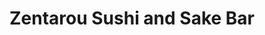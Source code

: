---
layout: place
title: Zentarou Sushi and Sake Bar
permalink: /california/san-francisco/zentarou-sushi-and-sake-bar.html
stateAbbr: CA
stateName: California
cityName: San Francisco
seo:
  type: restaurant
  links: https://www.zentarousf.com/
place_id: ChIJSf9KlMiHhYARjdG-GjPd-OE
photos:
  - name: >-
      places/ChIJSf9KlMiHhYARjdG-GjPd-OE/photos/AeeoHcIsGn0wu31kDVyFtIxpvbO6O3QggbXWuYSz_sShrpgWEiK6v8wRvIMU0s8q0PjMzTijZg7jQ0llHZOrBi52BBhrQ8nAZ-MJv2C5Byz_4x8jcuSIGxJw934JdPU7dDBzuPwBh_qornmw4EVq-PCSOnRBs0h4U58zLpRMiF2y1GgtBKa-hLi6FDlz1FD-uG4y9uXnQCzquhSSS94y7zCcIIDsYNBzqk7szhLeLUnNp9iKvoDYZRosCY1iXHVsHMOItfzA0fQ-CYIuI9JOTYpC5jXSLXHk3A96GyssihmieSSZV93lH7VrpiqWNkwEXKUEH8l67S9PH261Wg7w8gdwVekJGx00ypjWL4OcjJcSzQAm3mkcpNyax_N0OCtUq7w5UAd5n5PykjDkuVGu3SCl_hnCVLRrRvfjUh2VZHJcQ7j1Gw
    widthPx: 3000
    heightPx: 4000
    authorAttributions:
      - displayName: Mariana G
        uri: https://maps.google.com/maps/contrib/112242094508996492016
        photoUri: >-
          https://lh3.googleusercontent.com/a/ACg8ocKxvXa9Y97ifKL6wtAW4A7CRRp-Dm-y2X5t6mXh3JG263tFaQ=s100-p-k-no-mo
    flagContentUri: >-
      https://www.google.com/local/imagery/report/?cb_client=maps_api_places.places_api&image_key=!1e10!2sCIHM0ogKEICAgICr7Puufw&hl=en-US
    googleMapsUri: >-
      https://www.google.com/maps/place//data=!3m4!1e2!3m2!1sCIHM0ogKEICAgICr7Puufw!2e10!4m2!3m1!1s0x808587c8944aff49:0xe1f8dd331abed18d
  - name: >-
      places/ChIJSf9KlMiHhYARjdG-GjPd-OE/photos/AeeoHcKvc__lSrbH60wg8OWaeyEOpd6W8QjW6AOlfDr4jaKmm00wUYN5j9YtuYYZEQt60GZFAzSxrO9sOIQC8-yYaKmE6EuiYxsxmO1ZH2rp6tEVBxlOiRKIvpgW8PyCxot69HBixkud0wsS-qZsqAwjrsCSV8Vci6lSwX1FIvXyJDL8awOC95uOxkk61452Jg7xY-SJp927nDsCVQZLp8eH3Ng7mhUaX-Not6WF3_geXKlbzSxNIdvdFaZx5SsPEWX5ZrtCZjBXHVpYELr1G2UVkoxdFlFZRoyIWP2F4oJDcQqjuHUNPfHcXiBDdt-ax1MHnGMI1_gBh406Dji4CQkd0alINF2_hlAnNs3k1ubX5380b1bRQF5Mlwv9wptsXn80cFn5T45rKMcZ8oihzzW856qzm0LK8DHuKe-j47DZPh_5hg
    widthPx: 3888
    heightPx: 2916
    authorAttributions:
      - displayName: Pranisa Jacobo
        uri: https://maps.google.com/maps/contrib/100812042964971263519
        photoUri: >-
          https://lh3.googleusercontent.com/a/ACg8ocJnEvfduUC8mPEATT5a5bMFk2793PLO5AKT-uYNWz_h9OKvRg=s100-p-k-no-mo
    flagContentUri: >-
      https://www.google.com/local/imagery/report/?cb_client=maps_api_places.places_api&image_key=!1e10!2sCIHM0ogKEICAgIDT2ZLHag&hl=en-US
    googleMapsUri: >-
      https://www.google.com/maps/place//data=!3m4!1e2!3m2!1sCIHM0ogKEICAgIDT2ZLHag!2e10!4m2!3m1!1s0x808587c8944aff49:0xe1f8dd331abed18d
  - name: >-
      places/ChIJSf9KlMiHhYARjdG-GjPd-OE/photos/AeeoHcIY9sLWBd4flbBaA9ZXpuISECxt_3oyzihdyKYoVgixPScfHaF6YGn7PbpoQ-Q0Ecij4s70Mo1CYnFnBSQksjlcMHb0MlKy3xJjejAIhpGFOSJHLfs88PCymJcF_nEpsyumPGMsAvx_9KrSdSjQL75Gc5Slp9En6TL5hwtALQ-0fAcEEC-hv4Y6mg2x-9cebSMaYsyjvRL_Ej6nFg3b4E9sPZizw9kjmfBrOTfgmphTwWRc3nSuFsPi98sIgyWgbtsfwtVIJyL1bNekj7AEFaxmU9kXGUGbf5m02T14FIVrGjx6h4w3HK0_ZKSe6sSq5NArM_CnYDNdmrUA-_Sd4Y2__oPiILoN9rD03KQG62Z7jtQk0u3iXA3su0teIO5W7hm1OHoS_ppoESTO6e1IUBCWGyEndmR_opyW5ip3ttCjL0o
    widthPx: 4000
    heightPx: 3000
    authorAttributions:
      - displayName: Tomas Bajza
        uri: https://maps.google.com/maps/contrib/115887401016400995577
        photoUri: >-
          https://lh3.googleusercontent.com/a-/ALV-UjUfGOoyjvubYzyObdR3S8BmfEv4coWBQtGYE7KmHGCrU7i3xIk=s100-p-k-no-mo
    flagContentUri: >-
      https://www.google.com/local/imagery/report/?cb_client=maps_api_places.places_api&image_key=!1e10!2sCIHM0ogKEICAgMCIyJOrkQE&hl=en-US
    googleMapsUri: >-
      https://www.google.com/maps/place//data=!3m4!1e2!3m2!1sCIHM0ogKEICAgMCIyJOrkQE!2e10!4m2!3m1!1s0x808587c8944aff49:0xe1f8dd331abed18d
  - name: >-
      places/ChIJSf9KlMiHhYARjdG-GjPd-OE/photos/AeeoHcIalawVYUHLINPxfYfDlReMQn2m-glPJa13I5ajDmpdlY1eftRtV7BK2sJrKnNuvq2z2iGyApfR5SFBtxPpQZe7W5BXmq-uz9Z7XB11QWdnKGs-XK3iGg3wccl1jUCaL3di28FwAR_3AVySzW3nSg8wfkMmBWwPmiRQvXoIwwahXC4rZoJIaHDYJ4blypMAH5kBCWBVtwbYtYiz1BMm9vhzomGQyCW4c0nvjhp1rBRpNu9ThmEE6CvZkpAsL8hadP7Gd9d6jtrsbXzFpWSj_IFJuHkyyMVXqMHZX1VbICPQJx_dn7EGZTbhyWBc0NrgLLcd2hSslNSdsidTBjSpMAw7P-BnyDREnJcZJBgQHe3_U5NqhJpDWC4JfIsetbVOX4xcu72icvU6NAsvjMmxUa2I7Askz_Xtry1bS1QSwqw
    widthPx: 4800
    heightPx: 3600
    authorAttributions:
      - displayName: Jackie Piya
        uri: https://maps.google.com/maps/contrib/105141034042526084240
        photoUri: >-
          https://lh3.googleusercontent.com/a-/ALV-UjVYNKzXg25k4gdfBy7tMoVrnmXfKNCSyotWKV9-RrSR9M4L2Tcjiw=s100-p-k-no-mo
    flagContentUri: >-
      https://www.google.com/local/imagery/report/?cb_client=maps_api_places.places_api&image_key=!1e10!2sCIHM0ogKEICAgICL8ISODA&hl=en-US
    googleMapsUri: >-
      https://www.google.com/maps/place//data=!3m4!1e2!3m2!1sCIHM0ogKEICAgICL8ISODA!2e10!4m2!3m1!1s0x808587c8944aff49:0xe1f8dd331abed18d
  - name: >-
      places/ChIJSf9KlMiHhYARjdG-GjPd-OE/photos/AeeoHcJGtRQmAY5dFag-_g5ZH-6ldhSuMbBoCfPssDv6ulQpUdhxQNkh8SfTIYZM3VH7e7LM7CZMYM4apn0y8CXTWxC1y-Fzs-pE3SFSCP6DeQddhzN_LegR-znfW5DeeidMvUaJtpZwxgIDq0qLtYQ8XQUwdzdOF7jzxg9NVafaJMZg8b03g-7v6HbYeKpzvk3DAeA_vJA6ulbI4FuVqsqZmsOMN-JBheQh9MFgc8jcALxuf08WJ_e6ta05-fY8u_6LvfgkGU9YPLj-65fL0wez-8shv5AMQkOSvNPn1tcLmY97gSGJHBmDylQQtL0CiiyG4FWNZm__sZ4dIQKcLQyKRbq1wafcTiGwbwkOdLadBpdIE79i1yhLYVuJOTBSL1xqNBBmhx5gnidBZ3zA_uDUr_B6U1vMVCIw1Sf6KTeovJvQXw
    widthPx: 4000
    heightPx: 3000
    authorAttributions:
      - displayName: Tomas Bajza
        uri: https://maps.google.com/maps/contrib/115887401016400995577
        photoUri: >-
          https://lh3.googleusercontent.com/a-/ALV-UjUfGOoyjvubYzyObdR3S8BmfEv4coWBQtGYE7KmHGCrU7i3xIk=s100-p-k-no-mo
    flagContentUri: >-
      https://www.google.com/local/imagery/report/?cb_client=maps_api_places.places_api&image_key=!1e10!2sCIHM0ogKEICAgMCIyJOrUQ&hl=en-US
    googleMapsUri: >-
      https://www.google.com/maps/place//data=!3m4!1e2!3m2!1sCIHM0ogKEICAgMCIyJOrUQ!2e10!4m2!3m1!1s0x808587c8944aff49:0xe1f8dd331abed18d
  - name: >-
      places/ChIJSf9KlMiHhYARjdG-GjPd-OE/photos/AeeoHcJ2Ih2D-G_fviGrOk7m2RhpG0ASrH5K6thUn6ftEv3Tmt-fKI6rY3j9wKcO9lu4BkQhvwsJgTtIkXjQ_7rIA2WYaE6aYq--uBZWExjDMRX_w3bwoOA_WUN3MA7oAPRiUVSaa_ib7QDiSCSaJgJoZlixauXO0CHMt92axyGNgco4WLZ4_GeBNSDiJffxV7X04tsaAELA_lk4QXR6_kgTC1OsjWtIKp9OmbWe7xkzT4UzNdjP41oc6deobxZZytJlS_NBZ9ImeUMmgyFyKTA0lXXVHS9S6EusMaz0VjWfEfiZM6jaUwFYwlsyILFX-KSVshULi_o0LR4a4AQp4AGgHws4hnEu0Sy0FIatClCuduDoJ02T8fUEN9xcZL80W9iQNOgLYepDUC3idejxvk2Rsuh96VUkadCPuD4MZOULA-qGgA
    widthPx: 4624
    heightPx: 3472
    authorAttributions:
      - displayName: Beth Bernhardt
        uri: https://maps.google.com/maps/contrib/111772881734398196173
        photoUri: >-
          https://lh3.googleusercontent.com/a/ACg8ocJesW7jLRoa3GB-G4sWMvHGAtANtVIzl0BXPnCZrOijAxkkWQ=s100-p-k-no-mo
    flagContentUri: >-
      https://www.google.com/local/imagery/report/?cb_client=maps_api_places.places_api&image_key=!1e10!2sCIHM0ogKEICAgMCw_taacQ&hl=en-US
    googleMapsUri: >-
      https://www.google.com/maps/place//data=!3m4!1e2!3m2!1sCIHM0ogKEICAgMCw_taacQ!2e10!4m2!3m1!1s0x808587c8944aff49:0xe1f8dd331abed18d
  - name: >-
      places/ChIJSf9KlMiHhYARjdG-GjPd-OE/photos/AeeoHcJcIxocVZ-SOoHT6JsKJWHYuuxH2wP6aYSH7ifapBb7oMngbHV6YyCDo9OFU3W8HpxxymK9A1y_C9vyrCl5cHg_c6YmWjznhRc8tOFNTPCxfr33QJP1_Fme_Rg7f2XP9hnSCuUBnYcQQRZbo5UkxmUxrVXtIPA-AbqGn7SKL0BxskDfQ-YmW7PstxlWYnCX0560uoVf9Ho3MZeOSo9I7IQ-G4q-fyEDxxayXa7CJAomdZ3J1lIiycToeoRZDZ5pkLbRDOY_zHmLLPK90eERawldK3UdedughuETZH9oHwHVBensJbMJ3sNToFRcLkdRiCkRwwzoyYd2RO4h7ullFYvrFSSRbkVyNfrPzRwRnEJNmSIUEYxzugbG0cPcmnfQPJQdru6mkaF1mU5Zgv2nONL4Ydvtl2XlwubP6eYb5kbczQ
    widthPx: 3024
    heightPx: 4032
    authorAttributions:
      - displayName: Lilizhu Lee
        uri: https://maps.google.com/maps/contrib/109343693600880948269
        photoUri: >-
          https://lh3.googleusercontent.com/a-/ALV-UjXLS33Z708v-a-SAqLGD95UkzLWaxbmhwIaGbJl1UG0NtDUXdTY=s100-p-k-no-mo
    flagContentUri: >-
      https://www.google.com/local/imagery/report/?cb_client=maps_api_places.places_api&image_key=!1e10!2sCIHM0ogKEICAgICTp93TfA&hl=en-US
    googleMapsUri: >-
      https://www.google.com/maps/place//data=!3m4!1e2!3m2!1sCIHM0ogKEICAgICTp93TfA!2e10!4m2!3m1!1s0x808587c8944aff49:0xe1f8dd331abed18d
  - name: >-
      places/ChIJSf9KlMiHhYARjdG-GjPd-OE/photos/AeeoHcKCfjnifVkbMdHDKL3d9hz8nWQsrjW0xxBhI9IauEjx_i2easJrC6ez1hBP0DSbP9aXTdVrFVP2tG-Q65_i7MQ8ItDxrZNWZq5hg7xZfwCBaNdhMnFzP9SEyDbq41ljjJsnJItDI2_ug_tWcmhUqPa4M8lrHRwQsRu8YDOKfzLXyqopqtKF3vrI9WlBrJD2k1uZO7M9yugLM3Ex8eEToFYYx-f6q1ZdZf-TY300IaQEQ1RLjUxleAEJFaq_sprZVcSkK9bfqO1n9PwLuQoo8CSZdCtKKXns27NJ5pzj40W7sKxiD-tHBJ27ng3jQLYfKgfri3dmwUIR25ehn1kqKAdUq77hSG13swspwFxNs6D--_q20MIn3HwwHBkGFybqbsmumTDGm_tpU671pC8tCXScS7mout_XHvHYYJ6DhEx97g
    widthPx: 3072
    heightPx: 4080
    authorAttributions:
      - displayName: David Prasad
        uri: https://maps.google.com/maps/contrib/118157532282348670643
        photoUri: >-
          https://lh3.googleusercontent.com/a-/ALV-UjWO2aM8NGuFVoe_4w9Y6Qz9iXXr9Hamnyi60yFtvOGUG_5Gg5Xebg=s100-p-k-no-mo
    flagContentUri: >-
      https://www.google.com/local/imagery/report/?cb_client=maps_api_places.places_api&image_key=!1e10!2sCIHM0ogKEICAgIDLnqvBQw&hl=en-US
    googleMapsUri: >-
      https://www.google.com/maps/place//data=!3m4!1e2!3m2!1sCIHM0ogKEICAgIDLnqvBQw!2e10!4m2!3m1!1s0x808587c8944aff49:0xe1f8dd331abed18d
  - name: >-
      places/ChIJSf9KlMiHhYARjdG-GjPd-OE/photos/AeeoHcKpHCdMHbFdiDdUc9_27vRPIxpluYKbnXZBCNPm3sL_oqskt9GuIC-1SS8C4_9thajJlSNvUMwO7hMde1vngq90wUbZDHc7yU-pJ561AltN7KWvWVgi7pBdlz5jWK-DEf3aJWQX7VPe_yXYA4Mbkk611x8RemPQPkSvfU-KjljGSxViit62Yr5dCDqZuEBKmwND6wMOoKO4nXCU4wK6unBP4VPrJF3MwFjymHbdSADwmIREfylN07uSeN2osvHDAwFSx5BvRH7qMbv4je2uBjBdA-49jg4_wuColvVj21RckYX2Z5aeCktekDs5mFoumSVkhDR9mfRbDf8gdRTWuvv8SEZcg3cpzMprj4q-eSfqUXmXnNL53NfENPqpwc1ZWV8Z_h9rzLQDpX539RjqWk0DbxyFlwCnPfMx-EvkRfpqitsd
    widthPx: 4032
    heightPx: 3024
    authorAttributions:
      - displayName: Jackie Piya
        uri: https://maps.google.com/maps/contrib/105141034042526084240
        photoUri: >-
          https://lh3.googleusercontent.com/a-/ALV-UjVYNKzXg25k4gdfBy7tMoVrnmXfKNCSyotWKV9-RrSR9M4L2Tcjiw=s100-p-k-no-mo
    flagContentUri: >-
      https://www.google.com/local/imagery/report/?cb_client=maps_api_places.places_api&image_key=!1e10!2sCIHM0ogKEICAgICL8ISOrAE&hl=en-US
    googleMapsUri: >-
      https://www.google.com/maps/place//data=!3m4!1e2!3m2!1sCIHM0ogKEICAgICL8ISOrAE!2e10!4m2!3m1!1s0x808587c8944aff49:0xe1f8dd331abed18d
  - name: >-
      places/ChIJSf9KlMiHhYARjdG-GjPd-OE/photos/AeeoHcIpkouf7xKRAcLX4Jlby5j0NfatjhjcVxILrdCQMFizVDS4hNkR5msfSWFV9e9ltma9iLHCcA6WOBkt8M9oWwLR6PSt-AAYm5WyQRP-ZOqIdydw33HO0-ecYoNldUw4BrXw25vAuXgRg5sSxalwszU90E2OCcfuzwVZO_0IAZ2gIufG6mqujKVjVYSeL06-YeJQBsoAlYI7TF61BHayerwWWtwR7RjU6wGTYJAqMkyeRS5nBoKWcnxwG5qmaK-GjhKczMpqU6zITET4tx2jCfO5V96d1MCIZ32ENfoEfkgCjdmMcTSzLwErMlwXbFqljSLLAbCI025vvuRn5w5EnhFfz4Z-JXvkMYVM4bJNIOB8OgjyK69yimExeiANAEGxnmcmJ0au1Bd9xQrDN8UfH5cfGeC9ErCWdTtKtNNcOy2i8Q
    widthPx: 1440
    heightPx: 1920
    authorAttributions:
      - displayName: Fabien-Pierre NICOLAS
        uri: https://maps.google.com/maps/contrib/107692396946185003943
        photoUri: >-
          https://lh3.googleusercontent.com/a-/ALV-UjV1EwM0_Ms1w0ByYdCntHwdthbPiul6ei5OgJ8KPvpW9J5mg3Rf=s100-p-k-no-mo
    flagContentUri: >-
      https://www.google.com/local/imagery/report/?cb_client=maps_api_places.places_api&image_key=!1e10!2sCIHM0ogKEICAgID_8amPGA&hl=en-US
    googleMapsUri: >-
      https://www.google.com/maps/place//data=!3m4!1e2!3m2!1sCIHM0ogKEICAgID_8amPGA!2e10!4m2!3m1!1s0x808587c8944aff49:0xe1f8dd331abed18d
address: 1380 9th Ave, San Francisco, CA 94122, USA
street: 1380 9th Ave
city: San Francisco
state: CA
zip: '94122'
country: USA
neighborhood: Inner Sunset
latitude: '37.762607'
longitude: '-122.466084'
accessibility_options:
  wheelchairAccessibleEntrance: true
  wheelchairAccessibleRestroom: true
  wheelchairAccessibleSeating: true
business_status: OPERATIONAL
name: Zentarou Sushi and Sake Bar
google_maps_links:
  directionsUri: >-
    https://www.google.com/maps/dir//''/data=!4m7!4m6!1m1!4e2!1m2!1m1!1s0x808587c8944aff49:0xe1f8dd331abed18d!3e0
  placeUri: https://maps.google.com/?cid=16283007664319811981
  writeAReviewUri: >-
    https://www.google.com/maps/place//data=!4m3!3m2!1s0x808587c8944aff49:0xe1f8dd331abed18d!12e1
  reviewsUri: >-
    https://www.google.com/maps/place//data=!4m4!3m3!1s0x808587c8944aff49:0xe1f8dd331abed18d!9m1!1b1
  photosUri: >-
    https://www.google.com/maps/place//data=!4m3!3m2!1s0x808587c8944aff49:0xe1f8dd331abed18d!10e5
primary_type: Restaurant
opening_hours:
  regular: null
  current: null
secondary_opening_hours:
  regular:
    weekdayDescriptions: null
    type: null
  current:
    weekdayDescriptions: null
    type: null
phone: (659) 246-9635
price_level: PRICE_LEVEL_MODERATE
price_range: $50 &ndash; $100
rating: '4.9'
rating_count: 0
website: https://www.zentarousf.com/
description: >-
  Experience Zentarou Sushi in San Francisco, CA$$$Nestled in the heart of San
  Francisco, CA, Zentarou Sushi and Sake Bar offers a delightful escape into
  traditional Japanese cuisine, featuring fresh nigiri and sashimi that capture
  the essence of authentic flavors. This casual eatery stands out with its
  selection of beer and sake, creating a welcoming atmosphere perfect for those
  seeking top-rated sushi experiences nearby. Guests can enjoy a variety of
  Japanese-inspired dishes in a setting that's both accessible and moderately
  priced, making it an ideal spot for casual dinners or special occasions. The
  menu highlights seasonal ingredients and thoughtful pairings, ensuring every
  visit feels like a genuine culinary adventure. With its focus on quality and
  variety, it's a go-to choice for anyone exploring sushi restaurants in the
  area.
generative_summary: >-
  Experience Zentarou Sushi in San Francisco, CA$$$Nestled in the heart of San
  Francisco, CA, Zentarou Sushi and Sake Bar offers a delightful escape into
  traditional Japanese cuisine, featuring fresh nigiri and sashimi that capture
  the essence of authentic flavors. This casual eatery stands out with its
  selection of beer and sake, creating a welcoming atmosphere perfect for those
  seeking top-rated sushi experiences nearby. Guests can enjoy a variety of
  Japanese-inspired dishes in a setting that's both accessible and moderately
  priced, making it an ideal spot for casual dinners or special occasions. The
  menu highlights seasonal ingredients and thoughtful pairings, ensuring every
  visit feels like a genuine culinary adventure. With its focus on quality and
  variety, it's a go-to choice for anyone exploring sushi restaurants in the
  area.
generative_disclosure: Summarized by AI using the Grok-3-Mini model.
reviews:
  - name: >-
      places/ChIJSf9KlMiHhYARjdG-GjPd-OE/reviews/ChZDSUhNMG9nS0VJQ0FnSURfazV5Mlh3EAE
    relativePublishTimeDescription: 2 months ago
    rating: 5
    text:
      text: >-
        Zentarou Sushi in the Inner Sunset is a gem! Their menu is exciting and
        stands out from other sushi spots, offering a variety of options,
        including two types of Omakase. We went with the more affordable Omakase
        option, which still delivered an incredible experience with two sets of
        five pieces of Nigiri, a flavorful fish bone broth, and the option to
        add a $30 upgrade. The upgrade was totally worth it, including A5 Wagyu,
        uni from Hokkaido, and Otoro—absolutely delicious!


        We also tried some side dishes, and they exceeded expectations. The
        portions were surprisingly generous for the price, like the grilled
        yellowtail collar for just $16 and the soft-shell crab for $15. Both
        were flavorful and satisfying.


        The service was fantastic! Our server was friendly, attentive, and made
        the whole experience enjoyable. Zentarou Sushi is definitely a place
        we’ll be coming back to for great food, generous portions, and amazing
        service. Highly recommend!
      languageCode: en
    originalText:
      text: >-
        Zentarou Sushi in the Inner Sunset is a gem! Their menu is exciting and
        stands out from other sushi spots, offering a variety of options,
        including two types of Omakase. We went with the more affordable Omakase
        option, which still delivered an incredible experience with two sets of
        five pieces of Nigiri, a flavorful fish bone broth, and the option to
        add a $30 upgrade. The upgrade was totally worth it, including A5 Wagyu,
        uni from Hokkaido, and Otoro—absolutely delicious!


        We also tried some side dishes, and they exceeded expectations. The
        portions were surprisingly generous for the price, like the grilled
        yellowtail collar for just $16 and the soft-shell crab for $15. Both
        were flavorful and satisfying.


        The service was fantastic! Our server was friendly, attentive, and made
        the whole experience enjoyable. Zentarou Sushi is definitely a place
        we’ll be coming back to for great food, generous portions, and amazing
        service. Highly recommend!
      languageCode: en
    authorAttribution:
      displayName: John McCartney
      uri: https://www.google.com/maps/contrib/112585083434423881382/reviews
      photoUri: >-
        https://lh3.googleusercontent.com/a-/ALV-UjVVuo7YAFmkCqmocxVg9yisWhmyEwYFIvQYTgUUOVU8wJu3jiKiyw=s128-c0x00000000-cc-rp-mo-ba3
    publishTime: '2025-01-26T20:39:58.636324Z'
    flagContentUri: >-
      https://www.google.com/local/review/rap/report?postId=ChZDSUhNMG9nS0VJQ0FnSURfazV5Mlh3EAE&d=17924085&t=1
    googleMapsUri: >-
      https://www.google.com/maps/reviews/data=!4m6!14m5!1m4!2m3!1sChZDSUhNMG9nS0VJQ0FnSURfazV5Mlh3EAE!2m1!1s0x808587c8944aff49:0xe1f8dd331abed18d
  - name: >-
      places/ChIJSf9KlMiHhYARjdG-GjPd-OE/reviews/ChdDSUhNMG9nS0VJQ0FnTUNnaGEyUTdnRRAB
    relativePublishTimeDescription: a month ago
    rating: 4
    text:
      text: >-
        I really wanted to love Zentarou, but unfortunately, it missed the mark
        for me and my partner. We visited during Valentine's weekend (though not
        on the actual day) and opted for the Valentine's omakase special (which
        seemed to be the equivalent of their premium omakase, but dressed up for
        the occasion). At $280 for two people, we had high expectations but felt
        that the quality and service didn’t quite justify the price.


        Our favorites were the Miyazaki A5 wagyu, Otoro, and Hokkaido uni. These
        were included in the Valentine's special (and also appear to be part of
        the premium omakase set on a regular night). For the regular omakase,
        these items are available as supplements. The second round of nigiri was
        probably the best part of the meal.


        However, beyond those highlights, the rest of the experience fell short.
        The rice ratio and flavor on the first round of nigiri were
        inconsistent, and the hamachi tasted slightly overcooked. When asked
        about allergies and food restrictions, I specifically requested no
        cucumber, yet the first dish included it. The eggplant in that same dish
        was also tougher than expected. While we tried to keep an open mind, we
        couldn’t help but feel that the overall quality didn’t match the price
        tag.


        That said, we appreciated the presentation of the dishes and the effort
        of the team. While the staff was friendly, they seemed a bit rushed
        (likely due to the busy weekend), which made the service feel less
        personal than we had hoped for. Perhaps it was just an off night due to
        the occasion, but given our experience, we’d be hesitant to return. At
        this price point, I believe there are better omakase experiences to be
        found.
      languageCode: en
    originalText:
      text: >-
        I really wanted to love Zentarou, but unfortunately, it missed the mark
        for me and my partner. We visited during Valentine's weekend (though not
        on the actual day) and opted for the Valentine's omakase special (which
        seemed to be the equivalent of their premium omakase, but dressed up for
        the occasion). At $280 for two people, we had high expectations but felt
        that the quality and service didn’t quite justify the price.


        Our favorites were the Miyazaki A5 wagyu, Otoro, and Hokkaido uni. These
        were included in the Valentine's special (and also appear to be part of
        the premium omakase set on a regular night). For the regular omakase,
        these items are available as supplements. The second round of nigiri was
        probably the best part of the meal.


        However, beyond those highlights, the rest of the experience fell short.
        The rice ratio and flavor on the first round of nigiri were
        inconsistent, and the hamachi tasted slightly overcooked. When asked
        about allergies and food restrictions, I specifically requested no
        cucumber, yet the first dish included it. The eggplant in that same dish
        was also tougher than expected. While we tried to keep an open mind, we
        couldn’t help but feel that the overall quality didn’t match the price
        tag.


        That said, we appreciated the presentation of the dishes and the effort
        of the team. While the staff was friendly, they seemed a bit rushed
        (likely due to the busy weekend), which made the service feel less
        personal than we had hoped for. Perhaps it was just an off night due to
        the occasion, but given our experience, we’d be hesitant to return. At
        this price point, I believe there are better omakase experiences to be
        found.
      languageCode: en
    authorAttribution:
      displayName: Emily Yim
      uri: https://www.google.com/maps/contrib/113917683061202293355/reviews
      photoUri: >-
        https://lh3.googleusercontent.com/a-/ALV-UjV37HLObZSnO2bQbeuEYuVZ0kHbJsnCT85VKijqWeT-IV0O-bpa=s128-c0x00000000-cc-rp-mo
    publishTime: '2025-02-19T05:09:22.353854Z'
    flagContentUri: >-
      https://www.google.com/local/review/rap/report?postId=ChdDSUhNMG9nS0VJQ0FnTUNnaGEyUTdnRRAB&d=17924085&t=1
    googleMapsUri: >-
      https://www.google.com/maps/reviews/data=!4m6!14m5!1m4!2m3!1sChdDSUhNMG9nS0VJQ0FnTUNnaGEyUTdnRRAB!2m1!1s0x808587c8944aff49:0xe1f8dd331abed18d
  - name: >-
      places/ChIJSf9KlMiHhYARjdG-GjPd-OE/reviews/ChdDSUhNMG9nS0VJQ0FnTURBdjYzTWl3RRAB
    relativePublishTimeDescription: a month ago
    rating: 5
    text:
      text: >-
        I've been to a good chunk of high-end sushi places in SF (Robin,
        Kusakabe, Ju-Ni, etc.) but Zentarou is the best place for sushi and
        omakase in the city. I think this place is still under the radar as they
        only opened last year, but it could easily have a Michelin star. Every
        single piece on their premium omakase menu was superb. Each fish was of
        the highest quality, and carefully crafted with complimentary seasoning,
        garnish, and temperature. The menu came with appetizers and hot food as
        well, which were equally beautifully and deliciously prepared. I
        appreciated that they specified the region each fish was from, and that
        they integrated local fresh fish selections into the nigiri rotation.
        For salmon lovers, adding on the salmon tasting is a must. Their sake
        selection is also extensive, and our waiter did a fantastic job of
        recommending a bottle for us and giving us samples to hone in on it
        given our taste preferences. 10/10
      languageCode: en
    originalText:
      text: >-
        I've been to a good chunk of high-end sushi places in SF (Robin,
        Kusakabe, Ju-Ni, etc.) but Zentarou is the best place for sushi and
        omakase in the city. I think this place is still under the radar as they
        only opened last year, but it could easily have a Michelin star. Every
        single piece on their premium omakase menu was superb. Each fish was of
        the highest quality, and carefully crafted with complimentary seasoning,
        garnish, and temperature. The menu came with appetizers and hot food as
        well, which were equally beautifully and deliciously prepared. I
        appreciated that they specified the region each fish was from, and that
        they integrated local fresh fish selections into the nigiri rotation.
        For salmon lovers, adding on the salmon tasting is a must. Their sake
        selection is also extensive, and our waiter did a fantastic job of
        recommending a bottle for us and giving us samples to hone in on it
        given our taste preferences. 10/10
      languageCode: en
    authorAttribution:
      displayName: Sabrina Cismas
      uri: https://www.google.com/maps/contrib/105934407913246650047/reviews
      photoUri: >-
        https://lh3.googleusercontent.com/a-/ALV-UjWXTPF4zHdQRcrZT_XBD7NcK2qqhWeaEr-DzEFpY0izYXCSyZ3s=s128-c0x00000000-cc-rp-mo
    publishTime: '2025-02-13T02:09:51.425384Z'
    flagContentUri: >-
      https://www.google.com/local/review/rap/report?postId=ChdDSUhNMG9nS0VJQ0FnTURBdjYzTWl3RRAB&d=17924085&t=1
    googleMapsUri: >-
      https://www.google.com/maps/reviews/data=!4m6!14m5!1m4!2m3!1sChdDSUhNMG9nS0VJQ0FnTURBdjYzTWl3RRAB!2m1!1s0x808587c8944aff49:0xe1f8dd331abed18d
  - name: >-
      places/ChIJSf9KlMiHhYARjdG-GjPd-OE/reviews/ChZDSUhNMG9nS0VJQ0FnTUR3M3JXUE53EAE
    relativePublishTimeDescription: 2 weeks ago
    rating: 4
    text:
      text: >-
        I had the supreme omakase, oysters, tempura, salmon collar and the
        lychee sherbet.

        The sushi was decent, it was good but nothing special. The wasabi was a
        bit too much on the nigiri.


        For the most part everything was not bad, but the toro and truffle
        nigiri was way too chewy and I couldn’t eat it.


        The salmon collar was a little bland, but the desserts were delicious!!
      languageCode: en
    originalText:
      text: >-
        I had the supreme omakase, oysters, tempura, salmon collar and the
        lychee sherbet.

        The sushi was decent, it was good but nothing special. The wasabi was a
        bit too much on the nigiri.


        For the most part everything was not bad, but the toro and truffle
        nigiri was way too chewy and I couldn’t eat it.


        The salmon collar was a little bland, but the desserts were delicious!!
      languageCode: en
    authorAttribution:
      displayName: Secret Society
      uri: https://www.google.com/maps/contrib/110160220475276323702/reviews
      photoUri: >-
        https://lh3.googleusercontent.com/a-/ALV-UjWEy_9KVQqvQuullOEkXEyWZHKHhYbTjGvNn0tK11OnHN_rMoA=s128-c0x00000000-cc-rp-mo-ba5
    publishTime: '2025-03-26T03:30:15.014903Z'
    flagContentUri: >-
      https://www.google.com/local/review/rap/report?postId=ChZDSUhNMG9nS0VJQ0FnTUR3M3JXUE53EAE&d=17924085&t=1
    googleMapsUri: >-
      https://www.google.com/maps/reviews/data=!4m6!14m5!1m4!2m3!1sChZDSUhNMG9nS0VJQ0FnTUR3M3JXUE53EAE!2m1!1s0x808587c8944aff49:0xe1f8dd331abed18d
  - name: >-
      places/ChIJSf9KlMiHhYARjdG-GjPd-OE/reviews/ChdDSUhNMG9nS0VJQ0FnSUN2X0tmM3VBRRAB
    relativePublishTimeDescription: 4 months ago
    rating: 5
    text:
      text: >-
        While working in San Francisco, I stopped off for dinner on a friend's
        recommendation and I'm so glad I did.


        The food, staff, and atmosphere were all amazing.


        The 12 piece sashimi, Kisetsu, and scallops were all delicious. The Uni
        is imported from Hokkaido, Japan and was so fresh and sweet after every
        bite. My taste buds thought I was back in Japan again.


        I found my new favorite sushi restaurant!
      languageCode: en
    originalText:
      text: >-
        While working in San Francisco, I stopped off for dinner on a friend's
        recommendation and I'm so glad I did.


        The food, staff, and atmosphere were all amazing.


        The 12 piece sashimi, Kisetsu, and scallops were all delicious. The Uni
        is imported from Hokkaido, Japan and was so fresh and sweet after every
        bite. My taste buds thought I was back in Japan again.


        I found my new favorite sushi restaurant!
      languageCode: en
    authorAttribution:
      displayName: suntaree pwalley
      uri: https://www.google.com/maps/contrib/102122938908772154554/reviews
      photoUri: >-
        https://lh3.googleusercontent.com/a-/ALV-UjVRo-M33Weis2Na2rGdvQuxPwsfetdhvUV9aWGl0bnA5dHfz-i0=s128-c0x00000000-cc-rp-mo
    publishTime: '2024-12-09T04:59:30.649713Z'
    flagContentUri: >-
      https://www.google.com/local/review/rap/report?postId=ChdDSUhNMG9nS0VJQ0FnSUN2X0tmM3VBRRAB&d=17924085&t=1
    googleMapsUri: >-
      https://www.google.com/maps/reviews/data=!4m6!14m5!1m4!2m3!1sChdDSUhNMG9nS0VJQ0FnSUN2X0tmM3VBRRAB!2m1!1s0x808587c8944aff49:0xe1f8dd331abed18d
review_summary: >-
  Insights from Recent Feedback$$$Visitors to this sushi spot often praise the
  outstanding omakase selections and fresh nigiri, noting how the generous
  portions and high-quality ingredients make for a memorable meal. Many
  appreciate the extensive sake options and attentive service that enhance the
  overall vibe, even if a few mentions suggest occasional inconsistencies in
  dish preparation during busier times. Overall, folks find the atmosphere
  inviting and the flavors spot-on, with side dishes like grilled yellowtail
  adding extra excitement to the experience. It's clear that the focus on fresh,
  regional fish keeps diners coming back, offering a solid pick for those
  hunting for the best sushi nearby. While not every detail hits the mark for
  everyone, the general consensus leans positive, making it a worthwhile stop
  for Japanese cuisine enthusiasts.
review_disclosure: Summarized by AI using the Grok-3-Mini model.
parking_options:
  freeStreetParking: true
  paidStreetParking: true
payment_options:
  acceptsCreditCards: true
  acceptsDebitCards: true
  acceptsCashOnly: false
allow_dogs: null
curbside_pickup: false
delivery: true
dine_in: true
good_for_children: null
good_for_groups: null
good_for_sports: false
live_music: false
menu_for_children: false
outdoor_seating: false
reservable: true
restroom: true
serves_beer: true
serves_breakfast: null
serves_brunch: null
serves_cocktails: true
serves_coffee: null
serves_dinner: true
serves_dessert: true
serves_lunch: true
serves_vegetarian_food: null
serves_wine: true
takeout: true
update_category: pro
places_description: null

---
